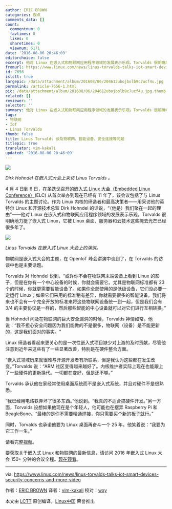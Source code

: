 ```yaml
---
author: ERIC BROWN
categories: 观点
comments_data: []
count:
  commentnum: 0
  favtimes: 0
  likes: 0
  sharetimes: 0
  viewnum: 6171
date: '2016-08-06 20:46:09'
editorchoice: false
excerpt: 他对 Linux 在嵌入式和物联网应用程序领域的发展表示乐观。Torvalds 很明确地力挺了嵌入式 Linux，它被 Linux 桌面、服务器和云技术这些掩去光芒已经很多年了。
fromurl: https://www.linux.com/news/linus-torvalds-talks-iot-smart-devices-security-concerns-and-more-video
id: 7656
islctt: true
largepic: /data/attachment/album/201608/06/204612ubojbolb9c7ucf4u.jpg
permalink: /article-7656-1.html
pic: /data/attachment/album/201608/06/204612ubojbolb9c7ucf4u.jpg.thumb.jpg
related: []
reviewer: ''
selector: ''
summary: 他对 Linux 在嵌入式和物联网应用程序领域的发展表示乐观。Torvalds 很明确地力挺了嵌入式 Linux，它被 Linux 桌面、服务器和云技术这些掩去光芒已经很多年了。
tags:
- 物联网
- IoT
- Linus Torvalds
thumb: false
title: Linus Torvalds 谈及物联网、智能设备、安全连接等问题
titlepic: true
translator: vim-kakali
updated: '2016-08-06 20:46:09'
---
```


![](/data/attachment/album/201608/06/204612ubojbolb9c7ucf4u.jpg)


*Dirk Hohndel 在嵌入式大会上采访 Linus Torvalds 。*


4 月 4 日到 6 日，在圣迭戈召开的[嵌入式 Linux 大会（Embedded Linux Conference）](http://events.linuxfoundation.org/events/embedded-linux-conference)(ELC) 从首次举办到现在已经有 11 年了，该会议包括了与 Linus Torvalds 的主题讨论。作为 Linux 内核的缔造者和最高决策者——用采访他的英特尔 Linux 和开源技术总监 Dirk Hohndel 的话说，“（他是）我们聚在一起的理由”——他对 Linux 在嵌入式和物联网应用程序领域的发展表示乐观。Torvalds 很明确地力挺了嵌入式 Linux，它被 Linux 桌面、服务器和云技术这些掩去光芒已经很多年了。


![](/data/attachment/album/201608/06/204614ejf1fx0s8qcug0ko.jpg)


*Linus Torvalds 在嵌入式 Linux 大会上的演讲。*


物联网是嵌入式大会的主题，在 OpenIoT 峰会讲演中谈到了，在 Torvalds 的访谈中也是主要话题。


Torvalds 对 Hohndel 说到，“或许你不会在物联网末端设备上看到 Linux 的影子，但是在你有一个中心设备的时候，你就会需要它。尤其是物联网标准都有 23 个的时候，你就更需要智能设备了。如果你全部使用的是低级设备，它们没必要一定运行 Linux；如果它们采用的标准稍有差异，你就需要很多的智能设备。我们将来也不会有一个完全开放的标准来将这些物联网设备统一到一起，但是我们会有 3/4 的主要协议是一样的，然后那些智能的中心设备就可以对它们进行互相转换。”


当 Hohndel 问及在物联网的巨大安全漏洞的时候，Torvalds 神情如常。他说：“我不担心安全问题因为我们能做的不是很多，物联网（设备）是不能更新的，这是我们面对的事实。"


Linux 缔造者看起来更关心的是一次性嵌入式项目缺少对上游的及时贡献，尽管他注意到近年来这些有了一些显著改善，特别是在硬件整合方面。


“嵌入式领域历来就很难与开源开发者有所联系，但是我认为这些都在发生改变。”Torvalds 说：“ARM 社区变得越来越好了。内核维护者实际上现在也能跟上了一些硬件的更新换代。一切都在变好，但是还不够。”


Torvalds 承认他在家经常使用桌面系统而不是嵌入式系统，并且对硬件不是很熟悉。


“我已经用电烙铁弄坏了很多东西。”他说到。“我真的不适合搞硬件开发。”另一方面，Torvalds 设想如果他现在是个年轻人，他可能也在摆弄 Raspberry Pi 和 BeagleBone。“最棒的是你不需要精通焊接，你只需要买个新的板子就行。”


同时，Torvalds 也承诺他要为 Linux 桌面再奋斗一个 25 年。他笑着说：“我要为它工作一生。”


请看完整[视频](https://youtu.be/tQKUWkR-wtM)。


要获取关于嵌入式 Linux 和物联网的最新信息，请访问 2016 年嵌入式 Linux 大会 150+ 分钟的会议全程。[现在观看](http://go.linuxfoundation.org/elc-openiot-summit-2016-videos?utm_source=lf&utm_medium=blog&utm_campaign=linuxcom)。




---


via: <https://www.linux.com/news/linus-torvalds-talks-iot-smart-devices-security-concerns-and-more-video>


作者：[ERIC BROWN](https://www.linux.com/users/ericstephenbrown) 译者：[vim-kakali](https://github.com/vim-kakali) 校对：[wxy](https://github.com/wxy)


本文由 [LCTT](https://github.com/LCTT/TranslateProject) 原创编译，[Linux中国](https://linux.cn/) 荣誉推出